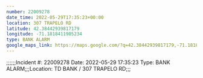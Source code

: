 ```yaml
---
number: 22009278
date_time: 2022-05-29T17:35:23+00:00
location: 307 TRAPELO RD
latitude: 42.38442939817179
longitude: -71.1818411905234
type: BANK ALARM
google_maps_link: https://maps.google.com/?q=42.38442939817179,-71.1818411905234
---
```


;;;;;;Incident #: 22009278   Date: 2022-05-29 17:35:23   Type: BANK ALARM;;;Location: TD BANK / 307 TRAPELO RD;;;
